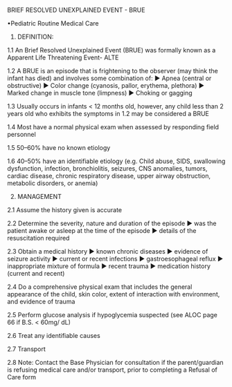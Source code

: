 BRIEF RESOLVED UNEXPLAINED EVENT - BRUE

•Pediatric Routine Medical Care

1. DEFINITION:

1.1 An Brief Resolved Unexplained Event (BRUE) was formally known as a Apparent Life Threatening Event- ALTE

1.2 A BRUE is an episode that is frightening to the observer (may think the infant has died) and involves some combination of:
► Apnea (central or obstructive)
► Color change (cyanosis, pallor, erythema, plethora)
► Marked change in muscle tone (limpness)
► Choking or gagging

1.3 Usually occurs in infants < 12 months old, however, any child less than 2 years old who exhibits the symptoms in 1.2 may be considered a BRUE

1.4 Most have a normal physical exam when assessed by responding field personnel

1.5 50–60% have no known etiology

1.6 40–50% have an identifiable etiology
(e.g. Child abuse, SIDS, swallowing dysfunction, infection, bronchiolitis, seizures, CNS anomalies, tumors, cardiac disease, chronic respiratory disease, upper airway obstruction, metabolic disorders, or anemia)

2. MANAGEMENT

2.1 Assume the history given is accurate

2.2 Determine the severity, nature and duration of the episode
► was the patient awake or asleep at the time of the episode
► details of the resuscitation required

2.3 Obtain a medical history
► known chronic diseases
► evidence of seizure activity
► current or recent infections
► gastroesophageal reflux
► inappropriate mixture of formula
► recent trauma
► medication history (current and recent)

2.4 Do a comprehensive physical exam that includes the general appearance of the child, skin color, extent of interaction with environment, and evidence of trauma

2.5 Perform glucose analysis if hypoglycemia suspected (see ALOC page 66 if B.S. < 60mg/ dL)

2.6 Treat any identifiable causes

2.7 Transport

2.8 Note: Contact the Base Physician for consultation if the parent/guardian is refusing medical care and/or transport, prior to completing a Refusal of Care form





